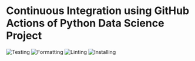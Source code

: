 # Continuous Integration using GitHub Actions of Python Data Science Project

![Testing](https://github.com/aghakishiyeva/ids706-individual-project-1/actions/workflows/tests.yml/badge.svg)
![Formatting](https://github.com/aghakishiyeva/ids706-individual-project-1/actions/workflows/format.yml/badge.svg)
![Linting](https://github.com/aghakishiyeva/ids706-individual-project-1/actions/workflows/lint.yml/badge.svg)
![Installing](https://github.com/aghakishiyeva/ids706-individual-project-1/actions/workflows/install.yml/badge.svg)
